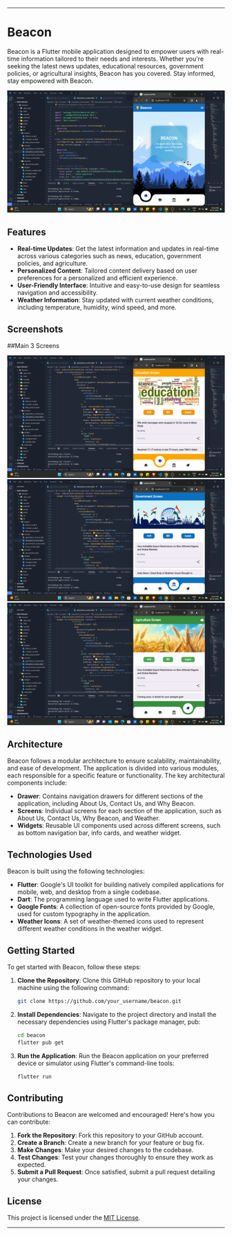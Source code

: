 
---

# Beacon

Beacon is a Flutter mobile application designed to empower users with real-time information tailored to their needs and interests. Whether you're seeking the latest news updates, educational resources, government policies, or agricultural insights, Beacon has you covered. Stay informed, stay empowered with Beacon.

![Beacon App Screenshots](1..Home_screen.png)

## Features

- **Real-time Updates**: Get the latest information and updates in real-time across various categories such as news, education, government policies, and agriculture.
- **Personalized Content**: Tailored content delivery based on user preferences for a personalized and efficient experience.
- **User-Friendly Interface**: Intuitive and easy-to-use design for seamless navigation and accessibility.
- **Weather Information**: Stay updated with current weather conditions, including temperature, humidity, wind speed, and more.

## Screenshots

##Main 3 Screens

![Screenshot 1](2..Education_screen.png)
![Screenshot 2](3..Government_screen.png)
![Screenshot 3](4..Agriculture_screen.png)

## Architecture

Beacon follows a modular architecture to ensure scalability, maintainability, and ease of development. The application is divided into various modules, each responsible for a specific feature or functionality. The key architectural components include:

- **Drawer**: Contains navigation drawers for different sections of the application, including About Us, Contact Us, and Why Beacon.
- **Screens**: Individual screens for each section of the application, such as About Us, Contact Us, Why Beacon, and Weather.
- **Widgets**: Reusable UI components used across different screens, such as bottom navigation bar, info cards, and weather widget.

## Technologies Used

Beacon is built using the following technologies:

- **Flutter**: Google's UI toolkit for building natively compiled applications for mobile, web, and desktop from a single codebase.
- **Dart**: The programming language used to write Flutter applications.
- **Google Fonts**: A collection of open-source fonts provided by Google, used for custom typography in the application.
- **Weather Icons**: A set of weather-themed icons used to represent different weather conditions in the weather widget.

## Getting Started

To get started with Beacon, follow these steps:

1. **Clone the Repository**: Clone this GitHub repository to your local machine using the following command:
   ```bash
   git clone https://github.com/your_username/beacon.git
   ```

2. **Install Dependencies**: Navigate to the project directory and install the necessary dependencies using Flutter's package manager, pub:
   ```bash
   cd beacon
   flutter pub get
   ```

3. **Run the Application**: Run the Beacon application on your preferred device or simulator using Flutter's command-line tools:
   ```bash
   flutter run
   ```

## Contributing

Contributions to Beacon are welcomed and encouraged! Here's how you can contribute:

1. **Fork the Repository**: Fork this repository to your GitHub account.
2. **Create a Branch**: Create a new branch for your feature or bug fix.
3. **Make Changes**: Make your desired changes to the codebase.
4. **Test Changes**: Test your changes thoroughly to ensure they work as expected.
5. **Submit a Pull Request**: Once satisfied, submit a pull request detailing your changes.

## License

This project is licensed under the [MIT License](LICENSE).

---


